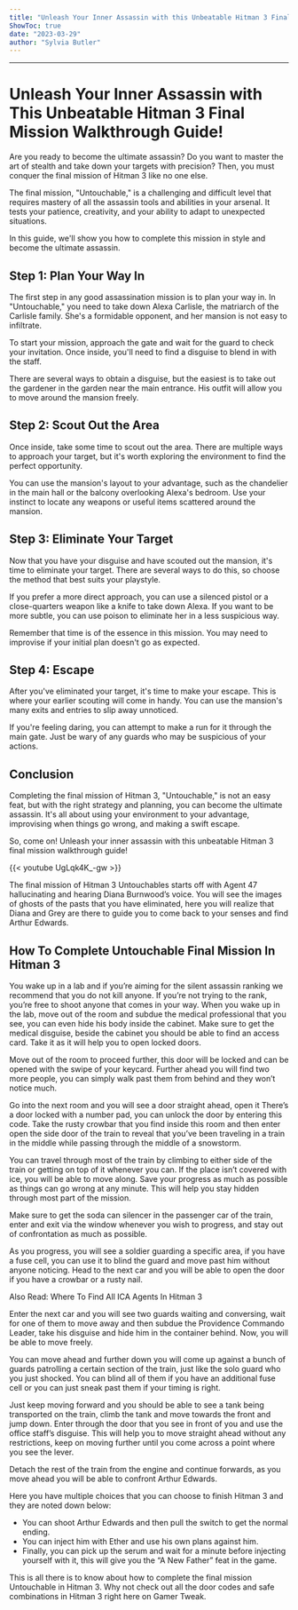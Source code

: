 ```yaml
---
title: "Unleash Your Inner Assassin with this Unbeatable Hitman 3 Final Mission Walkthrough Guide!"
ShowToc: true 
date: "2023-03-29"
author: "Sylvia Butler"
---
```

*****
# Unleash Your Inner Assassin with This Unbeatable Hitman 3 Final Mission Walkthrough Guide!

Are you ready to become the ultimate assassin? Do you want to master the art of stealth and take down your targets with precision? Then, you must conquer the final mission of Hitman 3 like no one else.

The final mission, "Untouchable," is a challenging and difficult level that requires mastery of all the assassin tools and abilities in your arsenal. It tests your patience, creativity, and your ability to adapt to unexpected situations.

In this guide, we'll show you how to complete this mission in style and become the ultimate assassin.

## Step 1: Plan Your Way In

The first step in any good assassination mission is to plan your way in. In "Untouchable," you need to take down Alexa Carlisle, the matriarch of the Carlisle family. She's a formidable opponent, and her mansion is not easy to infiltrate.

To start your mission, approach the gate and wait for the guard to check your invitation. Once inside, you'll need to find a disguise to blend in with the staff.

There are several ways to obtain a disguise, but the easiest is to take out the gardener in the garden near the main entrance. His outfit will allow you to move around the mansion freely.

## Step 2: Scout Out the Area

Once inside, take some time to scout out the area. There are multiple ways to approach your target, but it's worth exploring the environment to find the perfect opportunity.

You can use the mansion's layout to your advantage, such as the chandelier in the main hall or the balcony overlooking Alexa's bedroom. Use your instinct to locate any weapons or useful items scattered around the mansion.

## Step 3: Eliminate Your Target

Now that you have your disguise and have scouted out the mansion, it's time to eliminate your target. There are several ways to do this, so choose the method that best suits your playstyle.

If you prefer a more direct approach, you can use a silenced pistol or a close-quarters weapon like a knife to take down Alexa. If you want to be more subtle, you can use poison to eliminate her in a less suspicious way.

Remember that time is of the essence in this mission. You may need to improvise if your initial plan doesn't go as expected.

## Step 4: Escape

After you've eliminated your target, it's time to make your escape. This is where your earlier scouting will come in handy. You can use the mansion's many exits and entries to slip away unnoticed.

If you're feeling daring, you can attempt to make a run for it through the main gate. Just be wary of any guards who may be suspicious of your actions.

## Conclusion

Completing the final mission of Hitman 3, "Untouchable," is not an easy feat, but with the right strategy and planning, you can become the ultimate assassin. It's all about using your environment to your advantage, improvising when things go wrong, and making a swift escape.

So, come on! Unleash your inner assassin with this unbeatable Hitman 3 final mission walkthrough guide!

{{< youtube UgLqk4K_-gw >}} 



The final mission of Hitman 3 Untouchables starts off with Agent 47 hallucinating and hearing Diana Burnwood’s voice. You will see the images of ghosts of the pasts that you have eliminated, here you will realize that Diana and Grey are there to guide you to come back to your senses and find Arthur Edwards.
 
## How To Complete Untouchable Final Mission In Hitman 3
 
You wake up in a lab and if you’re aiming for the silent assassin ranking we recommend that you do not kill anyone. If you’re not trying to the rank, you’re free to shoot anyone that comes in your way. When you wake up in the lab, move out of the room and subdue the medical professional that you see, you can even hide his body inside the cabinet. Make sure to get the medical disguise, beside the cabinet you should be able to find an access card. Take it as it will help you to open locked doors.
 

 
Move out of the room to proceed further, this door will be locked and can be opened with the swipe of your keycard. Further ahead you will find two more people, you can simply walk past them from behind and they won’t notice much.
 
Go into the next room and you will see a door straight ahead, open it There’s a door locked with a number pad, you can unlock the door by entering this code. Take the rusty crowbar that you find inside this room and then enter open the side door of the train to reveal that you’ve been traveling in a train in the middle while passing through the middle of a snowstorm.
 
You can travel through most of the train by climbing to either side of the train or getting on top of it whenever you can. If the place isn’t covered with ice, you will be able to move along. Save your progress as much as possible as things can go wrong at any minute. This will help you stay hidden through most part of the mission.
 
Make sure to get the soda can silencer in the passenger car of the train, enter and exit via the window whenever you wish to progress, and stay out of confrontation as much as possible.
 
As you progress, you will see a soldier guarding a specific area, if you have a fuse cell, you can use it to blind the guard and move past him without anyone noticing. Head to the next car and you will be able to open the door if you have a crowbar or a rusty nail.
 
Also Read: Where To Find All ICA Agents In Hitman 3
 
Enter the next car and you will see two guards waiting and conversing, wait for one of them to move away and then subdue the Providence Commando Leader, take his disguise and hide him in the container behind. Now, you will be able to move freely.
 
You can move ahead and further down you will come up against a bunch of guards patrolling a certain section of the train, just like the solo guard who you just shocked. You can blind all of them if you have an additional fuse cell or you can just sneak past them if your timing is right.
 
Just keep moving forward and you should be able to see a tank being transported on the train, climb the tank and move towards the front and jump down. Enter through the door that you see in front of you and use the office staff’s disguise. This will help you to move straight ahead without any restrictions, keep on moving further until you come across a point where you see the lever.
 

Detach the rest of the train from the engine and continue forwards, as you move ahead you will be able to confront Arthur Edwards.
 
Here you have multiple choices that you can choose to finish Hitman 3 and they are noted down below:
 
- You can shoot Arthur Edwards and then pull the switch to get the normal ending.
 - You can inject him with Ether and use his own plans against him.
 - Finally, you can pick up the serum and wait for a minute before injecting yourself with it, this will give you the “A New Father” feat in the game.

 
This is all there is to know about how to complete the final mission Untouchable in Hitman 3. Why not check out all the door codes and safe combinations in Hitman 3 right here on Gamer Tweak.




